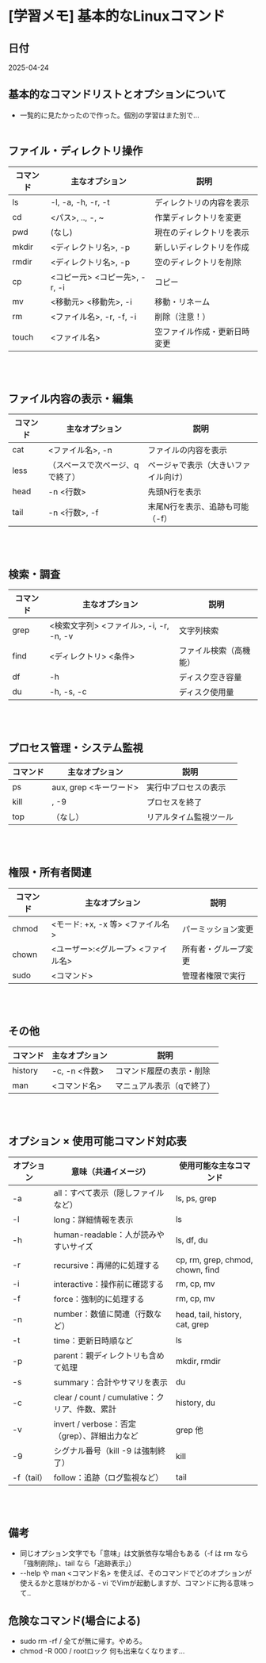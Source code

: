 # [学習メモ] 基本的なLinuxコマンド

## 日付  
2025-04-24

## 基本的なコマンドリストとオプションについて
- 一覧的に見たかったので作った。個別の学習はまた別で...
<br><br>

## ファイル・ディレクトリ操作
| コマンド | 主なオプション | 説明 |
|----------|----------------|------|
| ls       | -l, -a, -h, -r, -t | ディレクトリの内容を表示 |
| cd       | <パス>, .., -, ~ | 作業ディレクトリを変更 |
| pwd      | (なし)         | 現在のディレクトリを表示 |
| mkdir    | <ディレクトリ名>, -p | 新しいディレクトリを作成 |
| rmdir    | <ディレクトリ名>, -p | 空のディレクトリを削除 |
| cp       | <コピー元> <コピー先>, -r, -i | コピー |
| mv       | <移動元> <移動先>, -i | 移動・リネーム |
| rm       | <ファイル名>, -r, -f, -i | 削除（注意！） |
| touch    | <ファイル名>   | 空ファイル作成・更新日時変更 |
<br><br>
## ファイル内容の表示・編集
| コマンド | 主なオプション | 説明 |
|----------|----------------|------|
| cat      | <ファイル名>, -n | ファイルの内容を表示 |
| less     | （スペースで次ページ、qで終了） | ページャで表示（大きいファイル向け） |
| head     | -n <行数>       | 先頭N行を表示 |
| tail     | -n <行数>, -f   | 末尾N行を表示、追跡も可能（-f） |
<br><br>
## 検索・調査
| コマンド | 主なオプション | 説明 |
|----------|----------------|------|
| grep     | <検索文字列> <ファイル>, -i, -r, -n, -v | 文字列検索 |
| find     | <ディレクトリ> <条件> | ファイル検索（高機能） |
| df       | -h             | ディスク空き容量 |
| du       | -h, -s, -c     | ディスク使用量 |
<br><br>
## プロセス管理・システム監視
| コマンド | 主なオプション | 説明 |
|----------|----------------|------|
| ps       | aux, grep <キーワード> | 実行中プロセスの表示 |
| kill     | <PID>, -9 <PID> | プロセスを終了 |
| top      | （なし）       | リアルタイム監視ツール |
<br><br>
## 権限・所有者関連
| コマンド | 主なオプション | 説明 |
|----------|----------------|------|
| chmod    | <モード: +x, -x 等> <ファイル名> | パーミッション変更 |
| chown    | <ユーザー>:<グループ> <ファイル名> | 所有者・グループ変更 |
| sudo     | <コマンド>     | 管理者権限で実行 |
<br><br>
## その他
| コマンド | 主なオプション | 説明 |
|----------|----------------|------|
| history  | -c, -n <件数>  | コマンド履歴の表示・削除 |
| man      | <コマンド名>   | マニュアル表示（qで終了） |
<br><br>
## オプション × 使用可能コマンド対応表
| オプション | 意味（共通イメージ）                         | 使用可能な主なコマンド             |
|------------|-----------------------------------------------|------------------------------------|
| -a         | all：すべて表示（隠しファイルなど）            | ls, ps, grep                       |
| -l         | long：詳細情報を表示                           | ls                                 |
| -h         | human-readable：人が読みやすいサイズ           | ls, df, du                         |
| -r         | recursive：再帰的に処理する                    | cp, rm, grep, chmod, chown, find  |
| -i         | interactive：操作前に確認する                  | rm, cp, mv                         |
| -f         | force：強制的に処理する                        | rm, cp, mv                         |
| -n         | number：数値に関連（行数など）                 | head, tail, history, cat, grep    |
| -t         | time：更新日時順など                          | ls                                 |
| -p         | parent：親ディレクトリも含めて処理             | mkdir, rmdir                       |
| -s         | summary：合計やサマリを表示                    | du                                 |
| -c         | clear / count / cumulative：クリア、件数、累計 | history, du                        |
| -v         | invert / verbose：否定（grep）、詳細出力など   | grep 他                            |
| -9         | シグナル番号（kill -9 は強制終了）            | kill                               |
| -f（tail） | follow：追跡（ログ監視など）                   | tail                               |
<br><br>
## 備考
- 同じオプション文字でも「意味」は文脈依存な場合もある（-f は rm なら「強制削除」、tail なら「追跡表示」）
- --help や man <コマンド名> を使えば、そのコマンドでどのオプションが使えるかと意味がわかる
‐ vi でVimが起動しますが、コマンドに拘る意味って..

## 危険なコマンド(場合による)
- sudo rm -rf / 全てが無に帰す。やめろ。
- chmod -R 000 / rootロック 何も出来なくなります...